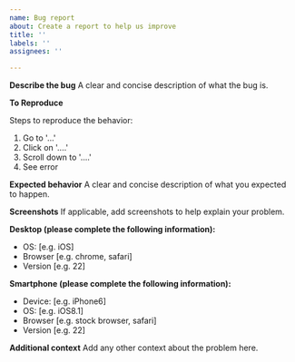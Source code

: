 ```yaml
---
name: Bug report
about: Create a report to help us improve
title: ''
labels: ''
assignees: ''

---
```


**Describe the bug**
A clear and concise description of what the bug is.

**To Reproduce**

Steps to reproduce the behavior:

1. Go to '...'
2. Click on '....'
3. Scroll down to '....'
4. See error

**Expected behavior**
A clear and concise description of what you expected to happen.

**Screenshots**
If applicable, add screenshots to help explain your problem.

**Desktop (please complete the following information):**

- OS: [e.g. iOS]
- Browser [e.g. chrome, safari]
- Version [e.g. 22]

**Smartphone (please complete the following information):**

- Device: [e.g. iPhone6]
- OS: [e.g. iOS8.1]
- Browser [e.g. stock browser, safari]
- Version [e.g. 22]

**Additional context**
Add any other context about the problem here.
